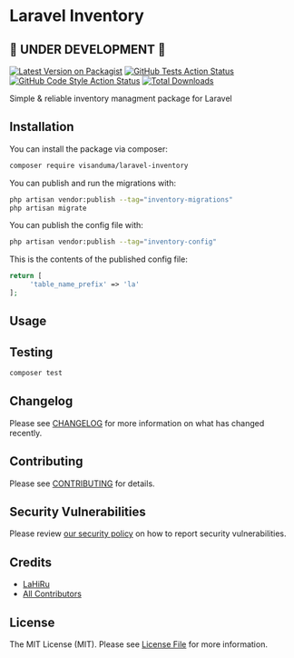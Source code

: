 # Laravel Inventory

## 🚧 UNDER DEVELOPMENT 🚧

[![Latest Version on Packagist](https://img.shields.io/packagist/v/visanduma/laravel-inventory.svg?style=flat-square)](https://packagist.org/packages/visanduma/laravel-inventory)
[![GitHub Tests Action Status](https://img.shields.io/github/workflow/status/visanduma/laravel-inventory/run-tests?label=tests)](https://github.com/visanduma/laravel-inventory/actions?query=workflow%3Arun-tests+branch%3Amain)
[![GitHub Code Style Action Status](https://img.shields.io/github/workflow/status/visanduma/laravel-inventory/Fix%20PHP%20code%20style%20issues?label=code%20style)](https://github.com/visanduma/laravel-inventory/actions?query=workflow%3A"Fix+PHP+code+style+issues"+branch%3Amain)
[![Total Downloads](https://img.shields.io/packagist/dt/visanduma/laravel-inventory.svg?style=flat-square)](https://packagist.org/packages/visanduma/laravel-inventory)

Simple & reliable inventory managment package for Laravel

## Installation

You can install the package via composer:

```bash
composer require visanduma/laravel-inventory
```

You can publish and run the migrations with:

```bash
php artisan vendor:publish --tag="inventory-migrations"
php artisan migrate
```

You can publish the config file with:

```bash
php artisan vendor:publish --tag="inventory-config"
```

This is the contents of the published config file:

```php
return [
	 'table_name_prefix' => 'la'
];
```

## Usage


## Testing

```bash
composer test
```

## Changelog

Please see [CHANGELOG](CHANGELOG.md) for more information on what has changed recently.

## Contributing

Please see [CONTRIBUTING](https://github.com/Visanduma/.github/blob/main/CONTRIBUTING.md) for details.

## Security Vulnerabilities

Please review [our security policy](../../security/policy) on how to report security vulnerabilities.

## Credits

- [LaHiRu](https://github.com/Visanduma)
- [All Contributors](../../contributors)

## License

The MIT License (MIT). Please see [License File](LICENSE.md) for more information.
